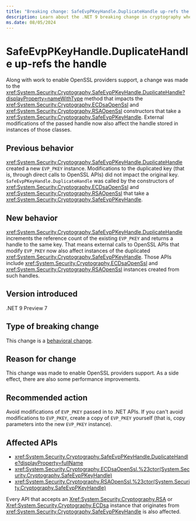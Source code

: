 ```yaml
---
title: "Breaking change: SafeEvpPKeyHandle.DuplicateHandle up-refs the handle"
description: Learn about the .NET 9 breaking change in cryptography where SafeEvpPKeyHandle.DuplicateHandle now increments the reference count of the EVP_PKEY handle instead of creating a new instance.
ms.date: 08/05/2024
---
```

# SafeEvpPKeyHandle.DuplicateHandle up-refs the handle

Along with work to enable OpenSSL providers support, a change was made to the <xref:System.Security.Cryptography.SafeEvpPKeyHandle.DuplicateHandle?displayProperty=nameWithType> method that impacts the <xref:System.Security.Cryptography.ECDsaOpenSsl> and <xref:System.Security.Cryptography.RSAOpenSsl> constructors that take a <xref:System.Security.Cryptography.SafeEvpPKeyHandle>. External modifications of the passed handle now also affect the handle stored in instances of those classes.

## Previous behavior

<xref:System.Security.Cryptography.SafeEvpPKeyHandle.DuplicateHandle> created a new `EVP_PKEY` instance. Modifications to the duplicated key (that is, through direct calls to OpenSSL APIs) did not impact the original key. `SafeEvpPKeyHandle.DuplicateHandle` was called by the constructors of <xref:System.Security.Cryptography.ECDsaOpenSsl> and <xref:System.Security.Cryptography.RSAOpenSsl> that take a <xref:System.Security.Cryptography.SafeEvpPKeyHandle>.

## New behavior

<xref:System.Security.Cryptography.SafeEvpPKeyHandle.DuplicateHandle> increments the reference count of the existing `EVP_PKEY` and returns a handle to the same key. That means external calls to OpenSSL APIs that modify `EVP_PKEY` now also affect instances of the duplicated <xref:System.Security.Cryptography.SafeEvpPKeyHandle>. Those APIs include <xref:System.Security.Cryptography.ECDsaOpenSsl> and <xref:System.Security.Cryptography.RSAOpenSsl> instances created from such handles.

## Version introduced

.NET 9 Preview 7

## Type of breaking change

This change is a [behavioral change](../../categories.md#behavioral-change).

## Reason for change

This change was made to enable OpenSSL providers support. As a side effect, there are also some performance improvements.

## Recommended action

Avoid modifications of `EVP_PKEY` passed in to .NET APIs. If you can't avoid modifications to `EVP_PKEY`, create a copy of `EVP_PKEY` yourself (that is, copy parameters into the new `EVP_PKEY` instance).

## Affected APIs

- <xref:System.Security.Cryptography.SafeEvpPKeyHandle.DuplicateHandle?displayProperty=fullName>
- <xref:System.Security.Cryptography.ECDsaOpenSsl.%23ctor(System.Security.Cryptography.SafeEvpPKeyHandle)>
- <xref:System.Security.Cryptography.RSAOpenSsl.%23ctor(System.Security.Cryptography.SafeEvpPKeyHandle)>

Every API that accepts an <Xref:System.Security.Cryptography.RSA> or <Xref:System.Security.Cryptography.ECDsa> instance that originates from <xref:System.Security.Cryptography.SafeEvpPKeyHandle> is also affected.
